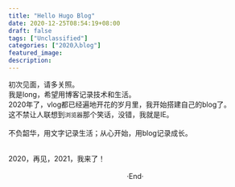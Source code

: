```yaml
---
title: "Hello Hugo Blog"
date: 2020-12-25T08:54:19+08:00
draft: false
tags: ["Unclassified"]
categories: ["2020入blog"]
featured_image: 
description: 
---
```


初次见面，请多关照。  
我是long，希望用博客记录技术和生活。  
2020年了，vlog都已经遍地开花的岁月里，我开始搭建自己的blog了。  
这不禁让人联想到`浏览器`那个笑话，没错，我就是IE。    
<br>
不负韶华，用文字记录生活；从心开始，用blog记录成长。  
  
<br>
2020，再见，2021，我来了！
<br>

<br> 

<center>  ·End·  </center>